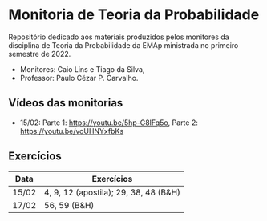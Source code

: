 # Monitoria de Teoria da Probabilidade

Repositório dedicado aos materiais produzidos pelos monitores da
disciplina de Teoria da Probabilidade da EMAp ministrada no primeiro
semestre de 2022.

* Monitores: Caio Lins e Tiago da Silva,
* Professor: Paulo Cézar P. Carvalho.

## Vídeos das monitorias

* 15/02: Parte 1: https://youtu.be/5hp-G8IFq5o, Parte 2: https://youtu.be/voUHNYxfbKs

## Exercícios 

| Data | Exercícios | 
| ---- | ---- | 
| 15/02 | 4, 9, 12 (apostila); 29, 38, 48 (B&H) | 
| 17/02 | 56, 59 (B&H) | 

